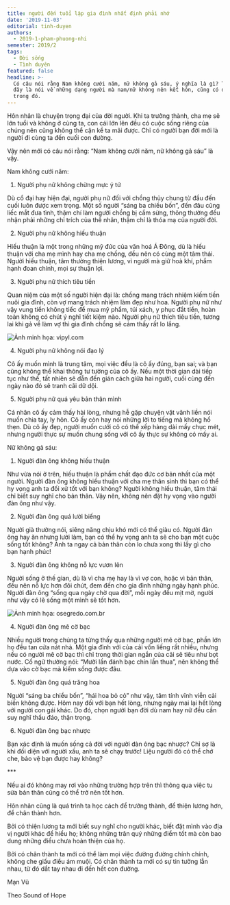 ```yaml
---
title: người đến tuổi lập gia đình nhất định phải nhớ
date: '2019-11-03'
editorial: tinh-duyen
authors:
  - 2019-1-pham-phuong-nhi
semester: 2019/2
tags:
  - Đời sống
  - Tình duyên
featured: false
headline: >-
  Có câu nói rằng Nam không cưới năm, nữ không gả sáu, ý nghĩa là gì? Thực ra,
  đây là nói về những dạng người mà nam/nữ không nên kết hôn, cũng có đạo lý
  trong đó.
---
```

Hôn nhân là chuyện trọng đại của đời người. Khi ta trưởng thành, cha mẹ sẽ lớn tuổi và không ở cùng ta, con cái lớn lên đều có cuộc sống riêng của chúng nên cũng không thể cận kề ta mãi được. Chỉ có người bạn đời mới là người đi cùng ta đến cuối con đường. 



Vậy nên mới có câu nói rằng: “Nam không cưới năm, nữ không gả sáu” là vậy. 



Nam không cưới năm:



1. Người phụ nữ không chừng mực ý tứ



Dù cổ đại hay hiện đại, người phụ nữ đối với chồng thủy chung từ đầu đến cuối luôn được xem trọng. Một số người “sáng ba chiều bốn”, đến đâu cũng liếc mắt đưa tình, thậm chí làm người chồng bị cắm sừng, thông thường đều nhận phải những chỉ trích của thế nhân, thậm chí là thóa mạ của người đời. 



2. Người phụ nữ không hiếu thuận



Hiếu thuận là một trong những mỹ đức của văn hoá Á Đông, dù là hiếu thuận với cha mẹ mình hay cha mẹ chồng, đều nên có cùng một tâm thái. Người hiếu thuận, tâm thường thiện lương, vì người mà giữ hoà khí, phẩm hạnh đoan chính, mọi sự thuận lợi. 



3. Người phụ nữ thích tiêu tiền



Quan niệm của một số người hiện đại là: chồng mang trách nhiệm kiếm tiền nuôi gia đình, còn vợ mang trách nhiệm làm đẹp như hoa. Người phụ nữ như vậy vung tiền không tiếc để mua mỹ phẩm, túi xách, y phục đắt tiền, hoàn toàn không có chút ý nghĩ tiết kiệm nào. Người phụ nữ thích tiêu tiền, tương lai khi gả về làm vợ thì gia đình chồng sẽ cảm thấy rất lo lắng.

![Ảnh minh họa: vipyl.com](https://ucarecdn.com/c51cd36b-4459-4c55-a0e3-45900005de7e/ "Ảnh minh họa: vipyl.com")

4. Người phụ nữ không nói đạo lý



Cô ấy muốn mình là trung tâm, mọi việc đều là cô ấy đúng, bạn sai; và bạn cũng không thể khai thông tư tưởng của cô ấy. Nếu một thời gian dài tiếp tục như thế, tất nhiên sẽ dẫn đến gián cách giữa hai người, cuối cùng đến ngày nào đó sẽ tranh cãi dữ dội. 



5. Người phụ nữ quá yêu bản thân mình



Cá nhân cô ấy cảm thấy hài lòng, nhưng hễ gặp chuyện vặt vãnh liền nói muốn chia tay, ly hôn. Cô ấy còn hay nói những lời to tiếng mà không hổ thẹn. Dù cô ấy đẹp, người muốn cưới cô có thể xếp hàng dài mấy chục mét, nhưng người thực sự muốn chung sống với cô ấy thực sự không có mấy ai.



Nữ không gả sáu: 



1. Người đàn ông không hiếu thuận



Như vừa nói ở trên, hiếu thuận là phẩm chất đạo đức cơ bản nhất của một người. Người đàn ông không hiếu thuận với cha mẹ thân sinh thì bạn có thể hy vọng anh ta đối xử tốt với bạn không? Người không hiếu thuận, tâm thái chỉ biết suy nghĩ cho bản thân. Vậy nên, không nên đặt hy vọng vào người đàn ông như vậy. 



2. Người đàn ông quá lười biếng



Người già thường nói, siêng năng chịu khó mới có thể giàu có. Người đàn ông hay ăn nhưng lười làm, bạn có thể hy vọng anh ta sẽ cho bạn một cuộc sống tốt không? Anh ta ngay cả bản thân còn lo chưa xong thì lấy gì cho bạn hạnh phúc!



3. Người đàn ông không nỗ lực vươn lên



Người sống ở thế gian, dù là vì cha mẹ hay là vì vợ con, hoặc vì bản thân, đều nên nỗ lực hơn đôi chút, đem đến cho gia đình những ngày hạnh phúc. Người đàn ông “sống qua ngày chờ qua đời”, mỗi ngày đều mịt mờ, người như vậy có lẽ sống một mình sẽ tốt hơn. 

![Ảnh minh họa: osegredo.com.br](https://ucarecdn.com/cfb06dc2-6c60-47ca-8df1-370bf4cb1d1b/ "Ảnh minh họa: osegredo.com.br")

4. Người đàn ông mê cờ bạc



Nhiều người trong chúng ta từng thấy qua những người mê cờ bạc, phần lớn họ đều tan cửa nát nhà. Một gia đình với của cải vốn liếng rất nhiều, nhưng nếu có người mê cờ bạc thì chỉ trong thời gian ngắn của cải sẽ tiêu như bọt nước. Cổ ngữ thường nói: “Mười lần đánh bạc chín lần thua”, nên không thể dựa vào cờ bạc mà kiếm sống được đâu. 



5. Người đàn ông quá trăng hoa



Người “sáng ba chiều bốn”, “hái hoa bỏ cỏ” như vậy, tâm tính vĩnh viễn cải biến không được. Hôm nay đối với bạn hết lòng, nhưng ngày mai lại hết lòng với người con gái khác. Do đó, chọn người bạn đời dù nam hay nữ đều cần suy nghĩ thấu đáo, thận trọng. 



6. Người đàn ông bạc nhược



Bạn xác định là muốn sống cả đời với người đàn ông bạc nhược? Chỉ sợ là khi đối diện với người xấu, anh ta sẽ chạy trước! Liệu người đó có thể chở che, bảo vệ bạn được hay không? 



\*\**



Nếu ai đó không may rơi vào những trường hợp trên thì thông qua việc tu sửa bản thân cũng có thể trở nên tốt hơn. 



Hôn nhân cũng là quá trình ta học cách để trưởng thành, để thiện lương hơn, để chân thành hơn. 



Bởi có thiện lương ta mới biết suy nghĩ cho người khác, biết đặt mình vào địa vị người khác để hiểu họ; không những trân quý những điểm tốt mà còn bao dung những điều chưa hoàn thiện của họ. 



Bởi có chân thành ta mới có thể làm mọi việc đường đường chính chính, không che giấu điều ám muội. Có chân thành ta mới có sự tin tưởng lẫn nhau, từ đó dắt tay nhau đi đến hết con đường. 



Mạn Vũ

Theo Sound of Hope
